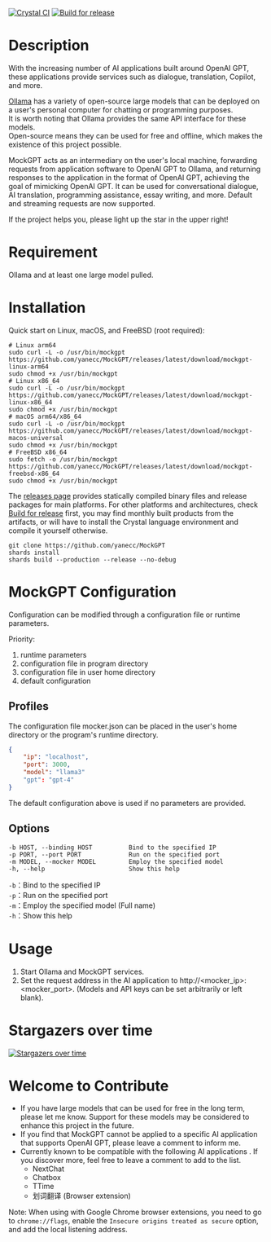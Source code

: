 [![Crystal CI](https://github.com/yanecc/MockGPT/actions/workflows/Crystal%20CI.yml/badge.svg)](https://github.com/yanecc/MockGPT/actions/workflows/Crystal%20CI.yml)
[![Build for release](https://github.com/yanecc/MockGPT/actions/workflows/Build%20for%20release.yml/badge.svg)](https://github.com/yanecc/MockGPT/actions/workflows/Build%20for%20release.yml)

# Description

With the increasing number of AI applications built around OpenAI GPT, these applications provide services such as dialogue, translation, Copilot, and more.

[Ollama](https://github.com/ollama/ollama) has a variety of open-source large models that can be deployed on a user's personal computer for chatting or programming purposes.<br>
It is worth noting that Ollama provides the same API interface for these models.<br>
Open-source means they can be used for free and offline, which makes the existence of this project possible.

MockGPT acts as an intermediary on the user's local machine, forwarding requests from application software to OpenAI GPT to Ollama, and returning responses to the application in the format of OpenAI GPT, achieving the goal of mimicking OpenAI GPT. It can be used for conversational dialogue, AI translation, programming assistance, essay writing, and more. Default and streaming requests are now supported.


If the project helps you, please light up the star in the upper right!

# Requirement

Ollama and at least one large model pulled.

# Installation

Quick start on Linux, macOS, and FreeBSD (root required):

``` shell
# Linux arm64
sudo curl -L -o /usr/bin/mockgpt https://github.com/yanecc/MockGPT/releases/latest/download/mockgpt-linux-arm64
sudo chmod +x /usr/bin/mockgpt
# Linux x86_64
sudo curl -L -o /usr/bin/mockgpt https://github.com/yanecc/MockGPT/releases/latest/download/mockgpt-linux-x86_64
sudo chmod +x /usr/bin/mockgpt
# macOS arm64/x86_64
sudo curl -L -o /usr/bin/mockgpt https://github.com/yanecc/MockGPT/releases/latest/download/mockgpt-macos-universal
sudo chmod +x /usr/bin/mockgpt
# FreeBSD x86_64
sudo fetch -o /usr/bin/mockgpt https://github.com/yanecc/MockGPT/releases/latest/download/mockgpt-freebsd-x86_64
sudo chmod +x /usr/bin/mockgpt
```

The [releases page](https://github.com/yanecc/MockGPT/releases/latest) provides statically compiled binary files and release packages for main platforms. For other platforms and architectures, check [Build for release](https://github.com/yanecc/MockGPT/actions/workflows/Build%20for%20release.yml) first, you may find monthly built products from the artifacts, or will have to install the Crystal language environment and compile it yourself otherwise.

``` shell
git clone https://github.com/yanecc/MockGPT
shards install
shards build --production --release --no-debug
```

# MockGPT Configuration

Configuration can be modified through a configuration file or runtime parameters.

Priority:<br>
1. runtime parameters
2. configuration file in program directory
3. configuration file in user home directory
4. default configuration

## Profiles

The configuration file mocker.json can be placed in the user's home directory or the program's runtime directory.

``` json
{
    "ip": "localhost",
    "port": 3000,
    "model": "llama3"
    "gpt": "gpt-4"
}
```

The default configuration above is used if no parameters are provided.

## Options

```
-b HOST, --binding HOST          Bind to the specified IP
-p PORT, --port PORT             Run on the specified port
-m MODEL, --mocker MODEL         Employ the specified model
-h, --help                       Show this help
```

`-b`：Bind to the specified IP<br>
`-p`：Run on the specified port<br>
`-m`：Employ the specified model (Full name)<br>
`-h`：Show this help

# Usage

1. Start Ollama and MockGPT services.
2. Set the request address in the AI application to http://<mocker_ip>:<mocker_port>. (Models and API keys can be set arbitrarily or left blank).

# Stargazers over time

[![Stargazers over time](https://starchart.cc/18183883296/MockGPT.svg?variant=adaptive)](https://starchart.cc/18183883296/MockGPT)

# Welcome to Contribute

- If you have large models that can be used for free in the long term, please let me know. Support for these models may be considered to enhance this project in the future.
- If you find that MockGPT cannot be applied to a specific AI application that supports OpenAI GPT, please leave a comment to inform me.
- Currently known to be compatible with the following AI applications . If you discover more, feel free to leave a comment to add to the list.
  - NextChat
  - Chatbox
  - TTime
  - 划词翻译 (Browser extension)
  
Note: When using with Google Chrome browser extensions, you need to go to `chrome://flags`, enable the `Insecure origins treated as secure` option, and add the local listening address.